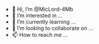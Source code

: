 - 👋 Hi, I’m @MicLord-4Mb
- 👀 I’m interested in ...
- 🌱 I’m currently learning ...
- 💞️ I’m looking to collaborate on ...
- 📫 How to reach me ...

<!---
MicLord-4Mb/MicLord-4Mb is a ✨ special ✨ repository because its `README.md` (this file) appears on your GitHub profile.
You can click the Preview link to take a look at your changes.
--->
